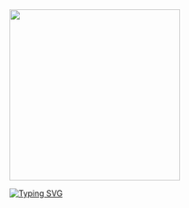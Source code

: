 <img src="https://i.pinimg.com/originals/cb/04/03/cb0403bb9946f07674469f62f903a1fa.gif" width="300"/>




[![Typing SVG](https://readme-typing-svg.demolab.com?font=Fira+Code&pause=1000&color=F70000&width=435&lines=Ben-3id;%22Just+a+machine+learning+enthusiast%22)](https://git.io/typing-svg)
